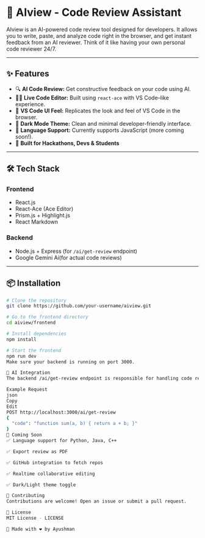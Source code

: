 # 🧠 AIview - Code Review Assistant

AIview is an AI-powered code review tool designed for developers. It allows you to write, paste, and analyze code right in the browser, and get instant feedback from an AI reviewer. Think of it like having your own personal code reviewer 24/7.

---

## ✨ Features

- 🔍 **AI Code Review:** Get constructive feedback on your code using AI.
- 🧑‍💻 **Live Code Editor:** Built using `react-ace` with VS Code–like experience.
- 🎨 **VS Code UI Feel:** Replicates the look and feel of VS Code in the browser.
- 🌈 **Dark Mode Theme:** Clean and minimal developer-friendly interface.
- 🔧 **Language Support:** Currently supports JavaScript (more coming soon!).
- 🚀 **Built for Hackathons, Devs & Students**

---



## 🛠️ Tech Stack

### Frontend
- React.js
- React-Ace (Ace Editor)
- Prism.js + Highlight.js
- React Markdown

### Backend
- Node.js + Express (for `/ai/get-review` endpoint)
- Google Gemini Ai(for actual code reviews)

---

## 📦 Installation

```bash
# Clone the repository
git clone https://github.com/your-username/aiview.git

# Go to the frontend directory
cd aiview/frontend

# Install dependencies
npm install

# Start the frontend
npm run dev
Make sure your backend is running on port 3000.

🧠 AI Integration
The backend /ai/get-review endpoint is responsible for handling code review requests. It sends the code to an LLM (like OpenAI) and returns suggestions and improvements.

Example Request
json
Copy
Edit
POST http://localhost:3000/ai/get-review
{
  "code": "function sum(a, b) { return a + b; }"
}
🚀 Coming Soon
✅ Language support for Python, Java, C++

✅ Export review as PDF

✅ GitHub integration to fetch repos

✅ Realtime collaborative editing

✅ Dark/Light theme toggle

🤝 Contributing
Contributions are welcome! Open an issue or submit a pull request.

📄 License
MIT License - LICENSE

🙌 Made with ❤️ by Ayushman

